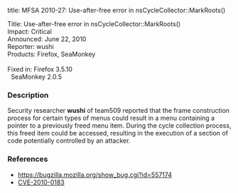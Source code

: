 title: MFSA 2010-27: Use-after-free error in nsCycleCollector::MarkRoots()

<p>
<span class="label">Title:</span>      Use-after-free error in nsCycleCollector::MarkRoots()<br/>
<span class="label">Impact:</span>     Critical<br/>
<span class="label">Announced:</span>  June 22, 2010<br/>
<span class="label">Reporter:</span>   wushi<br/>
<span class="label">Products:</span>   Firefox, SeaMonkey<br/>
<br/>
<span class="label">Fixed in:</span>   Firefox 3.5.10<br/>
<span class="label">&#160;</span>      SeaMonkey 2.0.5<br/>
</p>


<h3>Description</h3>

<p>Security researcher <strong>wushi</strong> of team509 reported that
the frame construction process for certain types of menus could result
in a menu containing a pointer to a previously freed menu item.
During the cycle collection process, this freed item could be accessed,
resulting in the execution of a section of code potentially controlled
by an attacker.</p>

<h3>References</h3>

<ul>
  <li><a href="https://bugzilla.mozilla.org/show_bug.cgi?id=557174">https://bugzilla.mozilla.org/show_bug.cgi?id=557174</a></li>
  <li><a class="ex-ref" href="http://cve.mitre.org/cgi-bin/cvename.cgi?name=CVE-2010-0183">CVE-2010-0183</a></li>
</ul>




